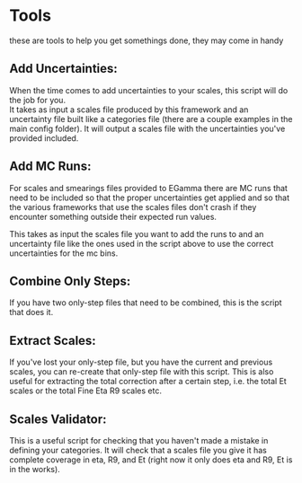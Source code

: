 # Tools

these are tools to help you get somethings done, they may come in handy

## Add Uncertainties:

When the time comes to add uncertainties to your scales, this script will do the job for you.  
It takes as input a scales file produced by this framework and an uncertainty file built like a categories file (there are a couple examples in the main config folder).
It will output a scales file with the uncertainties you've provided included.

## Add MC Runs:

For scales and smearings files provided to EGamma there are MC runs that need to be included so that the proper uncertainties get applied and so that the various frameworks that use the scales files don't crash if they encounter something outside their expected run values.

This takes as input the scales file you want to add the runs to and an uncertainty file like the ones used in the script above to use the correct uncertainties for the mc bins.

## Combine Only Steps:

If you have two only-step files that need to be combined, this is the script that does it.

## Extract Scales:

If you've lost your only-step file, but you have the current and previous scales, you can re-create that only-step file with this script.
This is also useful for extracting the total correction after a certain step, i.e. the total Et scales or the total Fine Eta R9 scales etc.

## Scales Validator:

This is a useful script for checking that you haven't made a mistake in defining your categories. It will check that a scales file you give it has complete coverage in eta, R9, and Et (right now it only does eta and R9, Et is in the works).


